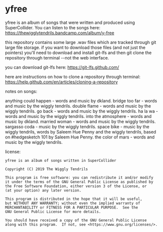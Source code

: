 # yfree

yfree is an album of songs that were written and produced using SuperCollider. You can listen to the songs here:
https://thewigglytendrils.bandcamp.com/album/y-free

this repository contains some large .wav files which are tracked through git large file storage. if you want to download those files (and not just the pointers) you'll need to download and install git-lfs and then git clone the repository through terminal --not the web interface.

you can download git-lfs here:
https://git-lfs.github.com/

here are instructions on how to clone a repository through terminal:
https://help.github.com/en/articles/cloning-a-repository

notes on songs:

anything could happen - words and music by dkland. bridge too far - words and music by the wiggly tendrils. double flame - words and music by the wiggly tendrils. go back - words and music by the wiggly tendrils. ha la wa - words and music by the wiggly tendrils. into the atmosphere - words and music by dkland. married woman - words and music by the wiggly tendrils. sargasso coda - music by the wiggly tendrils. space bike - music by the wiggly tendrils, words by Saleem Hue Penny and the wiggly tendrils, based on #hedgesketch 101 by Saleem Hue Penny. the color of mars - words and music by the wiggly tendrils.

license:

    yfree is an album of songs written in SuperCollider

    Copyright (C) 2019 The Wiggly Tendrils

    This program is free software: you can redistribute it and/or modify
    it under the terms of the GNU General Public License as published by
    the Free Software Foundation, either version 3 of the License, or
    (at your option) any later version.

    This program is distributed in the hope that it will be useful,
    but WITHOUT ANY WARRANTY; without even the implied warranty of
    MERCHANTABILITY or FITNESS FOR A PARTICULAR PURPOSE.  See the
    GNU General Public License for more details.

    You should have received a copy of the GNU General Public License
    along with this program.  If not, see <https://www.gnu.org/licenses/>.
